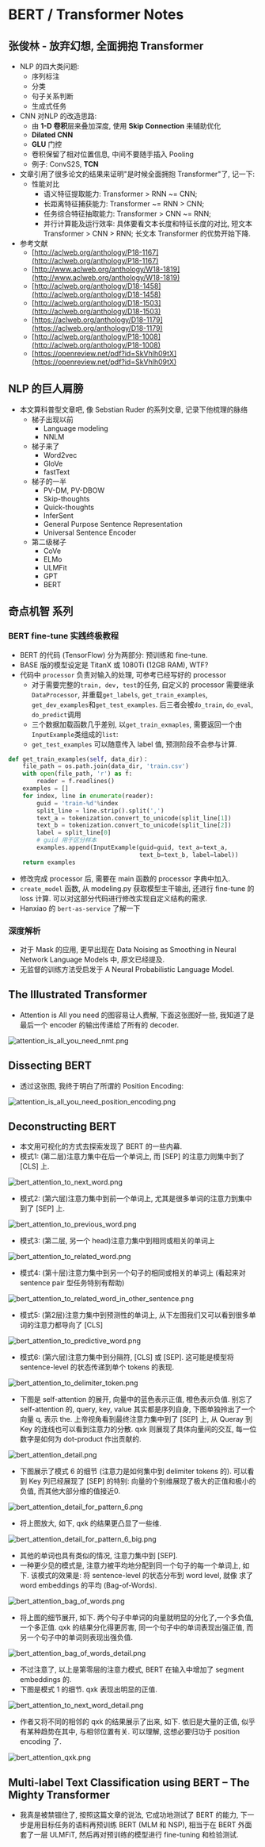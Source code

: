 # BERT / Transformer Notes

## 张俊林 - 放弃幻想, 全面拥抱 Transformer

* NLP 的四大类问题:
    * 序列标注
    * 分类
    * 句子关系判断
    * 生成式任务
* CNN 对NLP 的改造思路:
    * 由 **1-D 卷积**层来叠加深度, 使用 **Skip Connection** 来辅助优化
    * **Dilated CNN**
    * **GLU** 门控
    * 卷积保留了相对位置信息, 中间不要随手插入 Pooling
    * 例子: ConvS2S, **TCN**
* 文章引用了很多论文的结果来证明"是时候全面拥抱 Transformer"了, 记一下:
    * 性能对比
        * 语义特征提取能力: Transformer > RNN ~= CNN;
        * 长距离特征捕获能力: Transformer ~= RNN > CNN;
        * 任务综合特征抽取能力: Transformer > CNN ~= RNN;
        * 并行计算能及运行效率: 具体要看文本长度和特征长度的对比, 短文本 Transformer > CNN > RNN; 长文本 Transformer 的优势开始下降.
* 参考文献
    * [http://aclweb.org/anthology/P18-1167](http://aclweb.org/anthology/P18-1167)
    * [http://www.aclweb.org/anthology/W18-1819](http://www.aclweb.org/anthology/W18-1819)
    * [http://aclweb.org/anthology/D18-1458](http://aclweb.org/anthology/D18-1458)
    * [http://aclweb.org/anthology/D18-1503](http://aclweb.org/anthology/D18-1503)
    * [https://aclweb.org/anthology/D18-1179](https://aclweb.org/anthology/D18-1179)
    * [http://aclweb.org/anthology/P18-1008](http://aclweb.org/anthology/P18-1008)
    * [https://openreview.net/pdf?id=SkVhlh09tX](https://openreview.net/pdf?id=SkVhlh09tX)

## NLP 的巨人肩膀

* 本文算科普型文章吧, 像 Sebstian Ruder 的系列文章, 记录下他梳理的脉络
    * 梯子出现以前
        * Language modeling
        * NNLM
    * 梯子来了
        * Word2vec
        * GloVe
        * fastText
    * 梯子的一半
        * PV-DM, PV-DBOW
        * Skip-thoughts
        * Quick-thoughts
        * InferSent
        * General Purpose Sentence Representation
        * Universal Sentence Encoder
    * 第二级梯子
        * CoVe
        * ELMo
        * ULMFit
        * GPT
        * BERT

## 奇点机智 系列

### BERT fine-tune 实践终极教程

* BERT 的代码 (TensorFlow) 分为两部分: 预训练和 fine-tune.
* BASE 版的模型设定是 TitanX 或 1080Ti (12GB RAM), WTF?
* 代码中 `processor` 负责对输入的处理, 可参考已经写好的 processor
    * 对于需要完整的`train, dev, test`的任务, 自定义的 processor 需要继承`DataProcessor`, 并重载`get_labels`, `get_train_examples`, `get_dev_examples`和`get_test_examples`. 后三者会被`do_train`, `do_eval`, `do_predict`调用
    * 三个数据加载函数几乎差别, 以`get_train_exmaples`, 需要返回一个由`InputExample`类组成的`list`:
    * `get_test_examples` 可以随意传入 label 值, 预测阶段不会参与计算.

```python
def get_train_examples(self, data_dir)：
    file_path = os.path.join(data_dir, 'train.csv')
    with open(file_path, 'r') as f:
        reader = f.readlines()
    examples = []
    for index, line in enumerate(reader):
        guid = 'train-%d'%index
        split_line = line.strip().split(',')
        text_a = tokenization.convert_to_unicode(split_line[1])
        text_b = tokenization.convert_to_unicode(split_line[2])
        label = split_line[0]
        # guid 用于区分样本
        examples.append(InputExample(guid=guid, text_a=text_a,
                                     text_b=text_b, label=label))
    return examples
```

* 修改完成 processor 后, 需要在 main 函数的 processor 字典中加入.
* `create_model` 函数, 从 modeling.py 获取模型主干输出, 还进行 fine-tune 的 loss 计算. 可以对这部分代码进行修改实现自定义结构的需求.
* Hanxiao 的 `bert-as-service` 了解一下


### 深度解析

* 对于 Mask 的应用, 更早出现在 Data Noising as Smoothing in Neural Network Language Models 中, 原文已经提及.
* 无监督的训练方法受启发于 A Neural Probabilistic Language Model.

## The Illustrated Transformer

* Attention is All you need 的图容易让人费解, 下面这张图好一些, 我知道了是最后一个 encoder 的输出传递给了所有的 decoder.

![attention_is_all_you_need_nmt.png](img/bert_attention_is_all_you_need_nmt.png)

## Dissecting BERT

* 透过这张图, 我终于明白了所谓的 Position Encoding:

![attention_is_all_you_need_position_encoding.png](img/bert_attention_is_all_you_need_position_encoding.png)

## Deconstructing BERT

* 本文用可视化的方式去探索发现了 BERT 的一些内幕.
* 模式1: (第二层)注意力集中在后一个单词上, 而 [SEP] 的注意力则集中到了 [CLS] 上.

![bert_attention_to_next_word.png](img/bert_attention_to_next_word.png)

* 模式2: (第六层)注意力集中到前一个单词上, 尤其是很多单词的注意力到集中到了 [SEP] 上.

![bert_attention_to_previous_word.png](img/bert_attention_to_previous_word.png)

* 模式3: (第二层, 另一个 head)注意力集中到相同或相关的单词上

![bert_attention_to_related_word.png](img/bert_attention_to_related_word.png)

* 模式4: (第十层)注意力集中到另一个句子的相同或相关的单词上 (看起来对 sentence pair 型任务特别有帮助)

![bert_attention_to_related_word_in_other_sentence.png](img/bert_attention_to_related_word_in_other_sentence.png)

* 模式5: (第2层)注意力集中到预测性的单词上, 从下左图我们又可以看到很多单词的注意力都导向了 [CLS]

![bert_attention_to_predictive_word.png](img/bert_attention_to_predictive_word.png)

* 模式6: (第六层)注意力集中到分隔符, [CLS] 或 [SEP]. 这可能是模型将 sentence-level 的状态传递到单个 tokens 的表现.

![bert_attention_to_delimiter_token.png](img/bert_attention_to_delimiter_token.png)

* 下图是 self-attention 的展开, 向量中的蓝色表示正值, 橙色表示负值. 别忘了 self-attention 的, query, key, value 其实都是序列自身, 下图单独拎出了一个向量 q, 表示 the. 上帝视角看到最终注意力集中到了 [SEP] 上, 从 Queray 到 Key 的连线也可以看到注意力的分散. qxk 则展现了具体向量间的交互, 每一位数字是如何为 dot-product 作出贡献的.

![bert_attention_detail.png](img/bert_attention_detail.png)

* 下图展示了模式 6 的细节 (注意力是如何集中到 delimiter tokens 的). 可以看到 Key 列已经展现了 [SEP] 的特别: 向量的个别维展现了极大的正值和极小的负值, 而其他大部分维的值接近0.

![bert_attention_detail_for_pattern_6.png](img/bert_attention_detail_for_pattern_6.png)

* 将上图放大, 如下, qxk 的结果更凸显了一些维.

![bert_attention_detail_for_pattern_6_big.png](img/bert_attention_detail_for_pattern_6_big.png)

* 其他的单词也具有类似的情况, 注意力集中到 [SEP].
* 一种更少见的模式是, 注意力被平均地分配到同一个句子的每一个单词上, 如下. 该模式的效果是: 将 sentence-level 的状态分布到 word level, 就像 求了 word embeddings 的平均 (Bag-of-Words).

![bert_attention_bag_of_words.png](img/bert_attention_bag_of_words.png)

* 将上图的细节展开, 如下. 两个句子中单词的向量就明显的分化了,一个多负值, 一个多正值. qxk 的结果分化得更厉害, 同一个句子中的单词表现出强正值, 而另一个句子中的单词则表现出强负值.

![bert_attention_bag_of_words_detail.png](img/bert_attention_bag_of_words_detail.png)

* 不过注意了, 以上是第零层的注意力模式, BERT 在输入中增加了 segment embeddings 的.
* 下图是模式 1 的细节. qxk 表现出明显的正值.

![bert_attention_to_next_word_detail.png](img/bert_attention_to_next_word_detail.png)

* 作者又将不同的相邻的 qxk 的结果展示了出来, 如下. 依旧是大量的正值, 似乎有某种趋势在其中, 与相邻位置有关. 可以理解, 这想必要归功于 position encoding 了.

![bert_attention_qxk.png](img/bert_attention_qxk.png)

## Multi-label Text Classification using BERT – The Mighty Transformer

* 我真是被禁锢住了, 按照这篇文章的说法, 它成功地测试了 BERT 的能力, 下一步是用目标任务的语料再预训练 BERT (MLM 和 NSP), 相当于在 BERT 外面套了一层 ULMFiT, 然后再对预训练的模型进行 fine-tuning 和检验测试.
